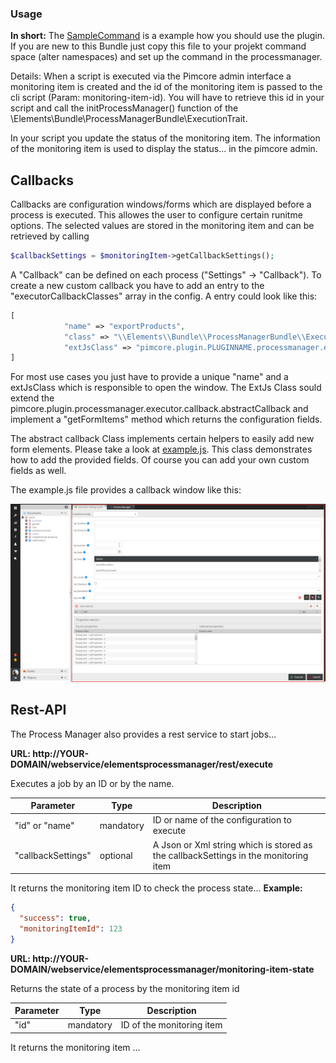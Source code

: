 ### Usage

**In short:** 
The [SampleCommand](/src/Elements/Bundle/ProcessManagerBundle/examples/ProcessManager/Command/SampleCommand.php) is a example 
how you should use the plugin. If you are new to this Bundle just copy this file to your projekt command space (alter namespaces) 
and set up the command in the processmanager.

Details: When a script is executed via the Pimcore admin interface a monitoring item is created and the id of the monitoring item is passed to the cli script (Param: monitoring-item-id).
You will have to retrieve this id in your script and call the initProcessManager() function of the \Elements\Bundle\ProcessManagerBundle\ExecutionTrait. 

In your script you update the status of the monitoring item. The information of the monitoring item is used to display the status...
in the pimcore admin.

## Callbacks

Callbacks are configuration windows/forms which are displayed before a process is executed. This allowes the user to configure certain runitme options. 
The selected values are stored in the monitoring item and can be retrieved by calling 

```php
$callbackSettings = $monitoringItem->getCallbackSettings();
```

A "Callback" can be defined on each process  ("Settings" -> "Callback"). To create a new custom callback you have to add an entry to the "executorCallbackClasses" array in the config. 
A entry could look like this:

```php
[
            "name" => "exportProducts",
            "class" => "\\Elements\\Bundle\\ProcessManagerBundle\\Executor\\Callback\\General",
            "extJsClass" => "pimcore.plugin.PLUGINNAME.processmanager.executor.callback.exportProducts",
]
```

For most use cases you just have to provide a unique "name" and a extJsClass which is responsible to open the window.
The ExtJs Class sould extend the pimcore.plugin.processmanager.executor.callback.abstractCallback and implement a "getFormItems" method which returns the configuration fields.

The abstract callback Class implements certain helpers to easily add new form elements. Please take a look at [example.js](/src/Elements/Bundle/ProcessManagerBundle/Resources/public/js/executor/callback/example.js). This class demonstrates how to add the provided fields. Of course you can add your own custom fields as well.

The example.js file provides a callback window like this:

![callback](img/callback.png)

## Rest-API

The Process Manager also provides a rest service to start jobs...


**URL: http://YOUR-DOMAIN/webservice/elementsprocessmanager/rest/execute**
 
Executes a job by an ID or by the name. 

| Parameter | Type | Description |
| ----- | ------| ----------- |
| "id" or "name" | mandatory | ID or name of the configuration to execute |
| "callbackSettings" | optional | A Json or Xml string which is stored as the callbackSettings in the monitoring item |

It returns the monitoring item ID to check the process state...
**Example:**
```json
{
  "success": true,
  "monitoringItemId": 123
}
```

**URL: http://YOUR-DOMAIN/webservice/elementsprocessmanager/monitoring-item-state**
 
Returns the state of a process by the monitoring item id

| Parameter | Type | Description |
| ----- | ------| ----------- |
| "id"| mandatory | ID of the monitoring item |

It returns the monitoring item ...
